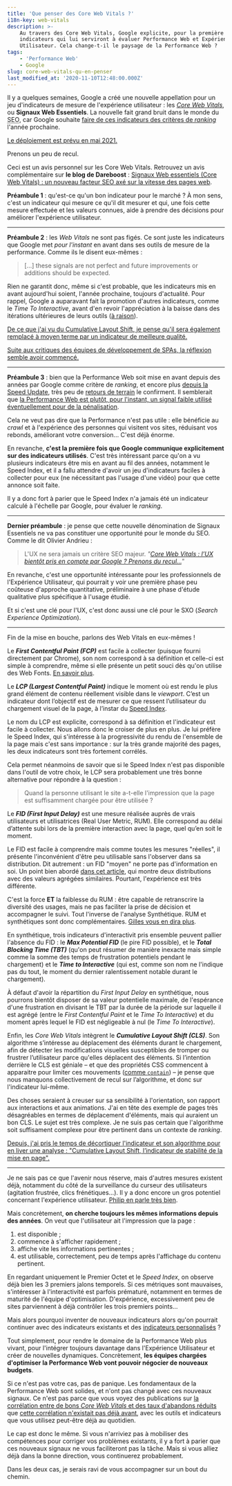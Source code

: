 ```yaml
---
title: 'Que penser des Core Web Vitals ?'
i18n-key: web-vitals
description: >-
    Au travers des Core Web Vitals, Google explicite, pour la première fois, les
    indicateurs qui lui serviront à évaluer Performance Web et Expérience
    Utilisateur. Cela change-t-il le paysage de la Performance Web ?
tags:
    - 'Performance Web'
    - Google
slug: core-web-vitals-qu-en-penser
last_modified_at: '2020-11-10T12:48:00.000Z'
---
```


Il y a quelques semaines, Google a créé une nouvelle appellation pour un jeu
d'indicateurs de mesure de l'expérience utilisateur : les
[<em lang="en">Core Web Vitals</em>](https://web.dev/vitals/), ou **Signaux Web
Essentiels**. La nouvelle fait grand bruit dans le monde du
<abbr title="Search Engine Optimization" lang="en">SEO</abbr>, car Google
souhaite
[faire de ces indicateurs des critères de <em lang="en">ranking</em>](https://webmasters.googleblog.com/2020/05/evaluating-page-experience.html)
l'année prochaine.

<ins class="bloc" datetime="2020-11-10">Le déploiement est prévu
<a href="https://webmasters.googleblog.com/2020/11/timing-for-page-experience.html" lang="en" title="Timing for bringing page experience to Google Search">en
mai 2021</a>.</ins>

Prenons un peu de recul.

<div class="emphasis">
Ceci est un avis personnel sur les Core Web Vitals. Retrouvez un avis complémentaire sur <strong>le blog de Dareboost</strong>&nbsp;: <a href="https://blog.dareboost.com/fr/2020/06/signaux-web-essentiels-core-web-vitals/">Signaux Web essentiels (Core Web Vitals) : un nouveau facteur SEO axé sur la vitesse des pages web</a>.
</div>

**Préambule 1** : qu'est-ce qu'un bon indicateur pour le marché ? À mon sens,
c'est un indicateur qui mesure ce qu'il dit mesurer et qui, une fois cette
mesure effectuée et les valeurs connues, aide à prendre des décisions pour
améliorer l'expérience utilisateur.

---

**Préambule 2** : les <em lang="en">Web Vitals</em> ne sont pas figés. Ce sont
juste les indicateurs que Google met _pour l'instant_ en avant dans ses outils
de mesure de la performance. Comme ils le disent eux-mêmes :

> […] these signals are not perfect and future improvements or additions should
> be expected.

Rien ne garantit donc, même si c'est probable, que les indicateurs mis en avant
aujourd'hui soient, l'année prochaine, toujours d'actualité. Pour rappel, Google
a auparavant fait la promotion d'autres indicateurs, comme le <em lang="en">Time
To Interactive</em>, avant d'en revoir l'appréciation à la baisse dans des
itérations ultérieures de leurs outils
([à raison](https://boris.schapira.dev/2019/05/mesurer-interactivite-time-to-interactive/)).

<ins class="bloc" datetime="2020-09-15">De ce que j'ai vu du
<a href="/notes/2020-09-cumulative-layout-shift-stabilite-page/">Cumulative
Layout Shift</a>, je pense qu'il sera également remplacé à moyen terme par un
indicateur de meilleure qualité.</ins>

<ins class="bloc" datetime="2021-01-21">Suite aux critiques des équipes de
développement de SPAs,
<a href="https://web.dev/better-layout-shift-metric/" hreflang="en">la réflexion
semble avoir commencé</a>.</ins>

---

**Préambule 3** : bien que la Performance Web soit mise en avant depuis des
années par Google comme critère de <em lang="en">ranking</em>, et encore plus
[depuis la Speed Update](https://blog.dareboost.com/fr/2018/01/google-speed-update-vitesse-ranking/),
très peu de [retours de terrain](https://wpostats.com/) le confirment. Il
semblerait que
[la Performance Web est plutôt, pour l'instant, un signal faible utilisé éventuellement pour de la pénalisation](https://www.abondance.com/20200505-42675-un-point-sur-la-vitesse-de-chargement-des-pages-et-le-seo-video-seo-abondance-n155.html).

Cela ne veut pas dire que la Performance n'est pas utile : elle bénéficie au
<em lang="en">crawl</em> et à l'expérience des personnes qui visitent vos sites,
réduisant vos rebonds, améliorant votre conversion… C'est déjà énorme.

En revanche, **c'est la première fois que Google communique explicitement sur
des indicateurs utilisés**. C'est très intéressant parce qu'on a vu plusieurs
indicateurs être mis en avant au fil des années, notamment le Speed Index, et il
a fallu attendre d'avoir un jeu d'indicateurs faciles à collecter pour eux (ne
nécessitant pas l'usage d'une vidéo) pour que cette annonce soit faite.

Il y a donc fort à parier que le Speed Index n'a jamais été un indicateur
calculé à l'échelle par Google, pour évaluer le <em lang="en">ranking</em>.

---

**Dernier préambule** : je pense que cette nouvelle dénomination de Signaux
Essentiels ne va pas constituer une opportunité pour le monde du SEO. Comme le
dit Olivier Andrieu :

> L'UX ne sera jamais un critère SEO majeur.
> <cite>"[Core Web Vitals : l’UX bientôt pris en compte par Google ? Prenons du recul…](https://www.abondance.com/20200529-42880-core-web-vitals-lux-sera-t-il-bientot-pris-en-compte-par-google-prenons-du-recul.html)"</cite>

En revanche, c'est une opportunité intéressante pour les professionnels de
l'Expérience Utilisateur, qui pourrait y voir une première phase peu coûteuse
d'approche quantitative, préliminaire à une phase d'étude qualitative plus
spécifique à l'usage étudié.

Et si c'est une clé pour l'UX, c'est donc aussi une clé pour le SXO
(<em lang="en">Search Experience Optimization</em>).

---

Fin de la mise en bouche, parlons des Web Vitals en eux-mêmes !

Le **<em lang="en">First Contentful Paint (FCP)</em>** est facile à collecter
(puisque fourni directement par Chrome), son nom correspond à sa définition et
celle-ci est simple à comprendre, même si elle présente un petit souci dès qu'on
utilise des Web Fonts.
[En savoir plus](https://blog.dareboost.com/fr/2019/09/first-contentful-paint-fcp-2/).

Le **<em lang="en">LCP (Largest Contentful Paint)</em>** indique le moment où
est rendu le plus grand élément de contenu réellement visible dans le
<em lang="en">viewport</em>. C’est un indicateur dont l’objectif est de mesurer
ce que ressent l’utilisateur du chargement visuel de la page, à l’instar du
[Speed Index](https://blog.dareboost.com/fr/2018/02/speed-index-performance-web/).

Le nom du LCP est explicite, correspond à sa définition et l'indicateur est
facile à collecter. Nous allons donc le croiser de plus en plus. Je lui préfère
le Speed Index, qui s'intéresse à la progressivité du rendu de l'ensemble de la
page mais c'est sans importance : sur la très grande majorité des pages, les
deux indicateurs sont très fortement corrélés.

Cela permet néanmoins de savoir que si le Speed Index n'est pas disponible dans
l'outil de votre choix, le LCP sera probablement une très bonne alternative pour
répondre à la question :

> Quand la personne utilisant le site a-t-elle l'impression que la page est
> suffisamment chargée pour être utilisée ?

Le **<em lang="en">FID (First Input Delay)</em>** est une mesure réalisée auprès
de vrais utilisateurs et utilisatrices (Real User Metric, RUM). Elle correspond
au délai d’attente subi lors de la première interaction avec la page, quel qu’en
soit le moment.

Le FID est facile à comprendre mais comme toutes les mesures "réelles", il
présente l'inconvénient d'être peu utilisable sans l'observer dans sa
distribution. Dit autrement : un FID "moyen" ne porte pas d'information en soi.
Un point bien abordé
[dans cet article](https://blog.dareboost.com/fr/2019/11/search-console-rapport-vitesse/),
qui montre deux distributions avec des valeurs agrégées similaires. Pourtant,
l'expérience est très différente.

C'est la force **ET** la faiblesse du RUM : être capable de retranscrire la
diversité des usages, mais ne pas faciliter la prise de décision et accompagner
le suivi. Tout l'inverse de l'analyse Synthétique. RUM et synthétiques sont donc
complémentaires.
[Gilles vous en dira plus](https://www.youtube.com/watch?v=9PBeqHXk7zw).

En synthétique, trois indicateurs d'interactivit pris ensemble peuvent pallier
l'absence du FID : le **<em lang="en">Max Potential FID</em>** (le pire FID
possible), et le **<em lang="en">Total Blocking Time (TBT)</em>** (qu'on peut
résumer de manière inexacte mais simple comme la somme des temps de frustration
potentiels pendant le chargement) et le **<em lang="en">Time to
Interactive</em>** (qui est, comme son nom ne l'indique pas du tout, le moment
du dernier ralentissement notable durant le chargement).

À défaut d'avoir la répartition du <em lang="en">First Input Delay</em> en
synthétique, nous pourrons bientôt disposer de sa valeur potentielle maximale,
de l'espérance d'une frustration en divisant le TBT par la durée de la période
sur laquelle il est agrégé (entre le <em lang="en">First Contentful Paint</em>
et le <em lang="en">Time To Interactive</em>) et du moment après lequel le FID
est négligeable à nul (le <em lang="en">Time To Interactive</em>).

Enfin, les <em lang="en">Core Web Vitals</em> intègrent le
**<em lang="en">Cumulative Layout Shift (CLS)</em>**. Son algorithme s’intéresse
au déplacement des éléments durant le chargement, afin de détecter les
modifications visuelles susceptibles de tromper ou frustrer l’utilisateur parce
qu'elles déplacent des éléments. Si l’intention derrière le CLS est géniale – et
que des propriétés CSS commencent à apparaitre pour limiter ces mouvements
([comme `contain`](https://css-tricks.com/lets-take-a-deep-dive-into-the-css-contain-property/)) –
je pense que nous manquons collectivement de recul sur l’algorithme, et donc sur
l'indicateur lui-même.

Des choses seraient à creuser sur sa sensibilité à l'orientation, son rapport
aux interactions et aux animations. J'ai en tête des exemple de pages très
désagréables en termes de déplacement d'éléments, mais qui auraient un bon CLS.
Le sujet est très complexe. Je ne suis pas certain que l'algorithme soit
suffisament complexe pour être pertinent dans un contexte de
<em lang="en">ranking</em>.

<ins class="bloc" datetime="2020-09-15">Depuis, j'ai pris le temps de
décortiquer l'indicateur et son algorithme pour en liver une analyse :
"[Cumulative Layout Shift, l’indicateur de stabilité de la mise en page](/notes/2020-09-cumulative-layout-shift-stabilite-page/)".</ins>

---

Je ne sais pas ce que l'avenir nous réserve, mais d'autres mesures existent
déjà, notamment du côté de la surveillance du curseur des utilisateurs
(agitation frustrée, clics frénétiques…). Il y a donc encore un gros potentiel
concernant l'expérience utilisateur.
[Philip en parle très bien](https://youtu.be/nEHsHioWY1U).

Mais concrètement, **on cherche toujours les mêmes informations depuis des
années**. On veut que l'utilisateur ait l'impression que la page :

1. est disponible ;
2. commence à s'afficher rapidement ;
3. affiche vite les informations pertinentes ;
4. est utilisable, correctement, peu de temps après l'affichage du contenu
   pertinent.

En regardant uniquement le Premier Octet et le <em lang="en">Speed Index</em>,
on observe déjà bien les 3 premiers jalons temporels. Si ces métriques sont
mauvaises, s'intéresser à l'interactivité est parfois prématuré, notamment en
termes de maturité de l'équipe d'optimisation. D'expérience, excessivement peu
de sites parviennent à déjà contrôler les trois premiers points…

Mais alors pourquoi inventer de nouveaux indicateurs alors qu'on pourrait
continuer avec des indicateurs existants et des
[indicateurs personnalisés](https://boris.schapira.dev/2019/09/custom-timing-prochaine-frame/) ?

Tout simplement, pour rendre le domaine de la Performance Web plus vivant, pour
l'intégrer toujours davantage dans l'Expérience Utilisateur et créer de
nouvelles dynamiques. Concrètement, **les équipes chargées d'optimiser la
Performance Web vont pouvoir négocier de nouveaux budgets**.

Si ce n'est pas votre cas, pas de panique. Les fondamentaux de la Performance
Web sont solides, et n'ont pas changé avec ces nouveaux signaux. Ce n'est pas
parce que vous voyez des publications sur
[la corrélation entre de bons <em lang="en">Core Web Vitals</em> et des taux d'abandons réduits](https://blog.chromium.org/2020/05/the-science-behind-web-vitals.html)
que
[cette corrélation n'existait pas déjà avant](https://webmasters.googleblog.com/2019/04/user-experience-improvements-with-page.html),
avec les outils et indicateurs que vous utilisez peut-être déjà au quotidien.

Le cap est donc le même. Si vous n'arriviez pas à mobiliser des compétences pour
corriger vos problèmes existants, il y a fort à parier que ces nouveaux signaux
ne vous faciliteront pas la tâche. Mais si vous alliez déjà dans la bonne
direction, vous continuerez probablement.

Dans les deux cas, je serais ravi de vous accompagner sur un bout du chemin.
